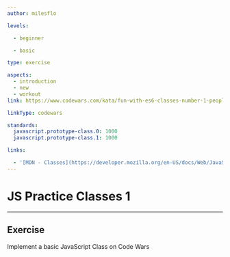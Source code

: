 ```yaml
---
author: milesflo

levels:

  - beginner

  - basic

type: exercise

aspects:
  - introduction
  - new
  - workout
link: https://www.codewars.com/kata/fun-with-es6-classes-number-1-people-people-people

linkType: codewars

standards:
  javascript.prototype-class.0: 1000
  javascript.prototype-class.1: 1000

links:

  - '[MDN - Classes](https://developer.mozilla.org/en-US/docs/Web/JavaScript/Reference/Classes)'
---
```


# JS Practice Classes 1

---
## Exercise

Implement a basic JavaScript Class on Code Wars
